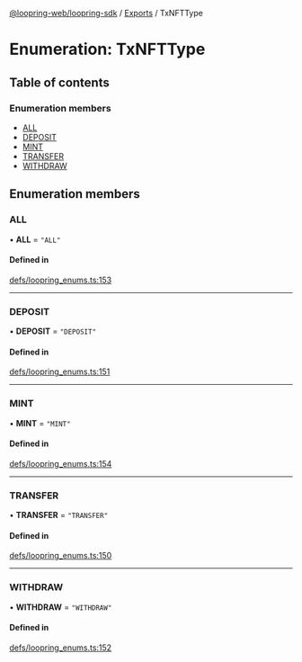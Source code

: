 [@loopring-web/loopring-sdk](../README.md) / [Exports](../modules.md) / TxNFTType

# Enumeration: TxNFTType

## Table of contents

### Enumeration members

- [ALL](TxNFTType.md#all)
- [DEPOSIT](TxNFTType.md#deposit)
- [MINT](TxNFTType.md#mint)
- [TRANSFER](TxNFTType.md#transfer)
- [WITHDRAW](TxNFTType.md#withdraw)

## Enumeration members

### ALL

• **ALL** = `"ALL"`

#### Defined in

[defs/loopring_enums.ts:153](https://github.com/Loopring/loopring_sdk/blob/1b21a8d/src/defs/loopring_enums.ts#L153)

___

### DEPOSIT

• **DEPOSIT** = `"DEPOSIT"`

#### Defined in

[defs/loopring_enums.ts:151](https://github.com/Loopring/loopring_sdk/blob/1b21a8d/src/defs/loopring_enums.ts#L151)

___

### MINT

• **MINT** = `"MINT"`

#### Defined in

[defs/loopring_enums.ts:154](https://github.com/Loopring/loopring_sdk/blob/1b21a8d/src/defs/loopring_enums.ts#L154)

___

### TRANSFER

• **TRANSFER** = `"TRANSFER"`

#### Defined in

[defs/loopring_enums.ts:150](https://github.com/Loopring/loopring_sdk/blob/1b21a8d/src/defs/loopring_enums.ts#L150)

___

### WITHDRAW

• **WITHDRAW** = `"WITHDRAW"`

#### Defined in

[defs/loopring_enums.ts:152](https://github.com/Loopring/loopring_sdk/blob/1b21a8d/src/defs/loopring_enums.ts#L152)

